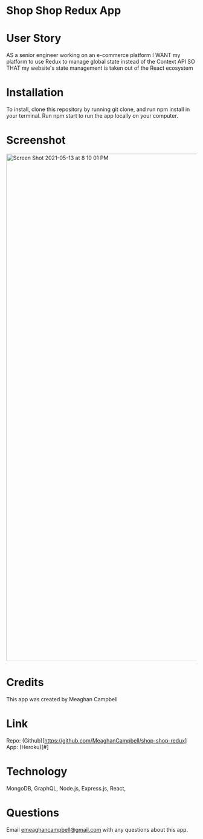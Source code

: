 # Shop Shop Redux App

# User Story
AS a senior engineer working on an e-commerce platform
I WANT my platform to use Redux to manage global state instead of the Context API
SO THAT my website's state management is taken out of the React ecosystem


# Installation
To install, clone this repository by running git clone, and run npm install in your terminal. Run npm start to run the app locally on your computer.

# Screenshot
<img width="1338" alt="Screen Shot 2021-05-13 at 8 10 01 PM" src="https://user-images.githubusercontent.com/74511935/118206181-91eec280-b427-11eb-97d1-e7769786701f.png">

# Credits
This app was created by Meaghan Campbell

# Link
Repo: (Github)[https://github.com/MeaghanCampbell/shop-shop-redux]
App: (Heroku)[#]


# Technology
MongoDB, GraphQL, Node.js, Express.js, React, 

# Questions
Email emeaghancampbell@gmail.com with any questions about this app.